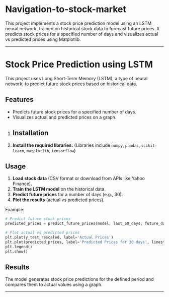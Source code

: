 # Navigation-to-stock-market
This project implements a stock price prediction model using an LSTM neural network, trained on historical stock data to forecast future prices. It predicts stock prices for a specified number of days and visualizes actual vs predicted prices using Matplotlib. 

---

# Stock Price Prediction using LSTM

This project uses Long Short-Term Memory (LSTM), a type of neural network, to predict future stock prices based on historical data.

## Features

- Predicts future stock prices for a specified number of days.
- Visualizes actual and predicted prices on a graph.

1. ## Installation

2. **Install the required libraries:**
   (Libraries include `numpy`, `pandas`, `scikit-learn`, `matplotlib`, `tensorflow`)

## Usage

1. **Load stock data** (CSV format or download from APIs like Yahoo Finance).
2. **Train the LSTM model** on the historical data.
3. **Predict future prices** for a number of days (e.g., 30).
4. **Plot the results** (actual vs predicted prices).

Example:

```python
# Predict future stock prices
predicted_prices = predict_future_prices(model, last_60_days, future_days=30)

# Plot actual vs predicted prices
plt.plot(y_test_rescaled, label='Actual Prices')
plt.plot(predicted_prices, label='Predicted Prices for 30 days', linestyle='--')
plt.legend()
plt.show()
```

## Results

The model generates stock price predictions for the defined period and compares them to actual values using a graph.

---
